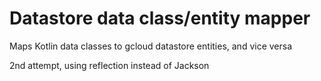 # Datastore data class/entity mapper

Maps Kotlin data classes to gcloud datastore entities, and vice versa

2nd attempt, using reflection instead of Jackson
